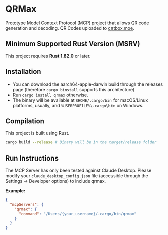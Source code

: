 # QRMax

Prototype Model Context Protocol (MCP) project that allows QR code generation and decoding. QR Codes uploaded to [catbox.moe](https://catbox.moe).

## Minimum Supported Rust Version (MSRV)

This project requires **Rust 1.82.0** or later.

## Installation

- You can download the aarch64-apple-darwin build through the releases page (therefore `cargo binstall` supports this architecture)
- Run `cargo install qrmax` otherwise.
- The binary will be available at `$HOME/.cargo/bin` for macOS/Linux platforms, usually, and `%USERPROFILE%\.cargo\bin` on Windows.

## Compilation

This project is built using Rust.

```sh
cargo build --release # Binary will be in the target/release folder
```

## Run Instructions

The MCP Server has only been tested against Claude Desktop. Please modify your `claude_desktop_config.json` file (accessible through the Settings -> Developer options) to include qrmax.

**Example:**
```json
{
  "mcpServers": {
    "qrmax": {
      "command": "/Users/{your_username}/.cargo/bin/qrmax"
    }
  }
}
```
